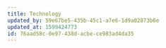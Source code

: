 ```yaml
---
title: Technology
updated_by: 59e67be5-435b-45c1-a7e6-1d9a02873b6e
updated_at: 1599424773
id: 76aad58c-0e97-438d-acbe-ce983ad4da35
---
```

